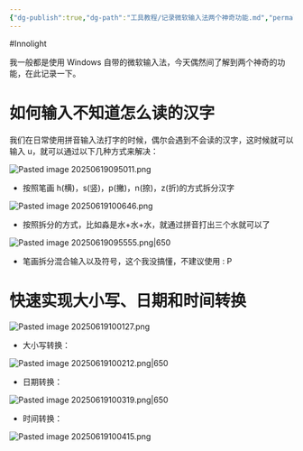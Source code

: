 ```yaml
---
{"dg-publish":true,"dg-path":"工具教程/记录微软输入法两个神奇功能.md","permalink":"/工具教程/记录微软输入法两个神奇功能/","created":"2025-06-19T09:45:04.912+08:00","updated":"2025-06-19T10:07:35.074+08:00"}
---
```


#Innolight

我一般都是使用 Windows 自带的微软输入法，今天偶然间了解到两个神奇的功能，在此记录一下。

# 如何输入不知道怎么读的汉字

我们在日常使用拼音输入法打字的时候，偶尔会遇到不会读的汉字，这时候就可以输入 u，就可以通过以下几种方式来解决：

![Pasted image 20250619095011.png](/img/user/0.Asset/resource/Pasted%20image%2020250619095011.png)

- 按照笔画 h(横)，s(竖)，p(撇)，n(捺)，z(折)的方式拆分汉字

![Pasted image 20250619100646.png](/img/user/0.Asset/resource/Pasted%20image%2020250619100646.png)

- 按照拆分的方式，比如淼是水+水+水，就通过拼音打出三个水就可以了

![Pasted image 20250619095555.png|650](/img/user/0.Asset/resource/Pasted%20image%2020250619095555.png)

- 笔画拆分混合输入以及符号，这个我没搞懂，不建议使用 : P

# 快速实现大小写、日期和时间转换

![Pasted image 20250619100127.png](/img/user/0.Asset/resource/Pasted%20image%2020250619100127.png)

- 大小写转换：

![Pasted image 20250619100212.png|650](/img/user/0.Asset/resource/Pasted%20image%2020250619100212.png)

- 日期转换：

![Pasted image 20250619100319.png|650](/img/user/0.Asset/resource/Pasted%20image%2020250619100319.png)

- 时间转换：

![Pasted image 20250619100415.png](/img/user/0.Asset/resource/Pasted%20image%2020250619100415.png)

